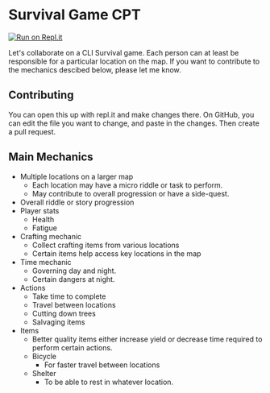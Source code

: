 # Survival Game CPT

[![Run on Repl.it](https://repl.it/badge/github/ICS2O-Gallo/survival-game)](https://repl.it/github/ICS2O-Gallo/survival-game)

Let's collaborate on a CLI Survival game. Each person can at least be responsible for
a particular location on the map. If you want to contribute to the mechanics descibed below,
please let me know.

## Contributing
You can open this up with repl.it and make changes there. On GitHub, you can edit
the file you want to change, and paste in the changes. Then create a pull request.


## Main Mechanics
- Multiple locations on a larger map
    - Each location may have a micro riddle or task to perform.
    - May contribute to overall progression or have a side-quest.
- Overall riddle or story progression
- Player stats
    - Health
    - Fatigue
- Crafting mechanic
    - Collect crafting items from various locations
    - Certain items help access key locations in the map
- Time mechanic
    - Governing day and night.
    - Certain dangers at night.
- Actions
    - Take time to complete
    - Travel between locations
    - Cutting down trees
    - Salvaging items
- Items
    - Better quality items either increase yield or decrease time
    required to perform certain actions.
    - Bicycle
        - For faster travel between locations
    - Shelter
        - To be able to rest in whatever location.


